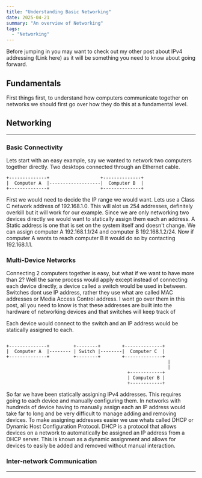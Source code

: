 ```yaml
---
title: "Understanding Basic Networking"
date: 2025-04-21
summary: "An overview of Networking"
tags:
  - "Networking"
---
```


Before jumping in you may want to check out my other post about IPv4 addressing (Link here) as it will be something you need to know about going forward. 

## Fundamentals

First things first, to understand how computers communicate together on networks we should first go over how they do this at a fundamental level.

## Networking
---

### Basic Connectivity

Lets start with an easy example, say we wanted to network two computers together directly. Two desktops connected through an Ethernet cable.
```goat
+--------------+                   +--------------+
|  Computer A  |-------------------|  Computer B  |
+--------------+                   +--------------+
```
First we would need to decide the IP range we would want. Lets use a Class C network address of 192.168.1.0. This will alot us 254 addresses, definitely overkill but it will work for our example. Since we are only networking two devices directly we would want to statically assign them each an address. A Static address is one that is set on the system itself and doesn't change. We can assign computer A 192.168.1.1/24 and computer B 192.168.1.2/24. Now if computer A wants to reach computer B it would do so by contacting 192.168.1.1.

### Multi-Device Networks
Connecting 2 computers together is easy, but what if we want to have more than 2? Well the same process would apply except instead of connecting each device directly, a device called a switch would be used in between. Switches dont use IP address, rather they use what are called MAC addresses or Media Access Control address. I wont go over them in this post, all you need to know is that these addresses are built into the hardware of networking devices and that switches will keep track of 



Each device would connect to the switch and an IP address would be statically assigned to each.

``` goat

+--------------+         +--------+        +--------------+
|  Computer A  |-------- | Switch |--------|  Computer C  |
+--------------+         +--------+        +--------------+
															|
															|
											 +------------+
											 | Computer B |
											 +------------+
```

So far we have been statically assigning IPv4 addresses. This requires going to each device and manually configuring them. In networks with hundreds of device having to manually assign each an IP address would take far to long and be very difficult to manage adding and removing devices. To make assigning addresses easier we use whats called DHCP or Dynamic Host Configuration Protocol. DHCP is a protocol that allows devices on a network to automatically be assigned an IP address from a DHCP server. This is known as a dynamic assignment and allows for devices to easily be added and removed without manual interaction. 

### Inter-network Communication
---
